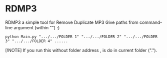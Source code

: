 # RDMP3
RDMP3  a simple tool for Remove Duplicate MP3 
Give paths from command-line argument (within "") :)
```
python Main.py ".../.../FOLDER 1" ".../.../FOLDER 2" ".../.../FOLDER 3" ".../.../FOLDER 4" ......
```
[!NOTE]
If you run this without folder address , is do in current folder (".").

